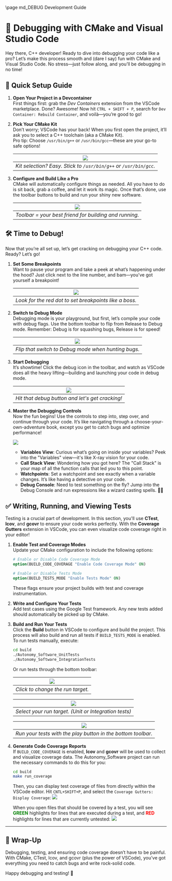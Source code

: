 \page md_DEBUG Development Guide

# 🎯 Debugging with CMake and Visual Studio Code

Hey there, C++ developer! Ready to dive into debugging your code like a pro? Let’s make this process smooth and (dare I say) fun with CMake and Visual Studio Code. No stress—just follow along, and you’ll be debugging in no time!

## 🚀 Quick Setup Guide

1. **Open Your Project in a Devcontainer**  
   First things first: grab the _Dev Containers_ extension from the VSCode marketplace. Done? Awesome! Now hit `CTRL + SHIFT + P`, search for `Dev Container: Rebuild Container`, and voilà—you’re good to go!

2. **Pick Your CMake Kit**  
   Don’t worry; VSCode has your back! When you first open the project, it’ll ask you to select a C++ toolchain (aka a CMake Kit).  
   Pro tip: Choose `/usr/bin/g++` or `/usr/bin/gcc`—these are your go-to safe options!

   | ![](data/README_Resources/images/kit_selection_first_container_start.png) | 
   |:--:| 
   | *Kit selection? Easy. Stick to `/usr/bin/g++` or `/usr/bin/gcc`.* |

3. **Configure and Build Like a Pro**  
   CMake will automatically configure things as needed. All you have to do is sit back, grab a coffee, and let it work its magic. Once that’s done, use the toolbar buttons to build and run your shiny new software.

   | ![](data/README_Resources/images/toolbar_build_run.png) | 
   |:--:| 
   | *Toolbar = your best friend for building and running.* |

## 🛠️ Time to Debug!

Now that you’re all set up, let’s get cracking on debugging your C++ code. Ready? Let’s go!

1. **Set Some Breakpoints**  
   Want to pause your program and take a peek at what’s happening under the hood? Just click next to the line number, and bam—you’ve got yourself a breakpoint!

   | ![](data/README_Resources/images/breakpoint_selection.png) | 
   |:--:| 
   | *Look for the red dot to set breakpoints like a boss.* |

2. **Switch to Debug Mode**  
   Debugging mode is your playground, but first, let’s compile your code with debug flags. Use the bottom toolbar to flip from Release to Debug mode. Remember: Debug is for squashing bugs, Release is for speed!

   | ![](data/README_Resources/images/toolbar_cmake_debug_config.png) | 
   |:--:| 
   | *Flip that switch to Debug mode when hunting bugs.* |

3. **Start Debugging**  
   It’s showtime! Click the debug icon in the toolbar, and watch as VSCode does all the heavy lifting—building and launching your code in debug mode.

   | ![](data/README_Resources/images/toolbar_debug_button.png) | 
   |:--:| 
   | *Hit that debug button and let's get cracking!* |

4. **Master the Debugging Controls**  
   Now the fun begins! Use the controls to step into, step over, and continue through your code. It’s like navigating through a choose-your-own-adventure book, except you get to catch bugs and optimize performance!

   ![](data/README_Resources/images/vscode_debug_mode.png)

   - **Variables View**: Curious what’s going on inside your variables? Peek into the "Variables" view—it's like X-ray vision for your code.
   - **Call Stack View**: Wondering how you got here? The "Call Stack" is your map of all the function calls that led you to this point.
   - **Watchpoints**: Set a watchpoint and see exactly when a variable changes. It’s like having a detective on your code.
   - **Debug Console**: Need to test something on the fly? Jump into the Debug Console and run expressions like a wizard casting spells. 🧙‍♂️

## ✅ Writing, Running, and Viewing Tests  

Testing is a crucial part of development. In this section, you'll use **CTest**, **lcov**, and **gcovr** to ensure your code works perfectly. With the **Coverage Gutters** extension in VSCode, you can even visualize code coverage right in your editor!

1. **Enable Test and Coverage Modes**  
    Update your CMake configuration to include the following options:

    ```cmake
    # Enable or Disable Code Coverage Mode
    option(BUILD_CODE_COVERAGE "Enable Code Coverage Mode" ON)

    # Enable or Disable Tests Mode
    option(BUILD_TESTS_MODE "Enable Tests Mode" ON)
    ```

    These flags ensure your project builds with test and coverage instrumentation.

2. **Write and Configure Your Tests**  
    Add test cases using the Google Test framework. Any new tests added should automatically be picked up by CMake.

3. **Build and Run Your Tests**  
    Click the **Build** button in VSCode to configure and build the project. This process will also build and run all tests if `BUILD_TESTS_MODE` is enabled. To run tests manually, execute:

    ```bash
    cd build
    ./Autonomy_Software_UnitTests
    ./Autonomy_Software_IntegrationTests
    ```
    Or run tests through the bottom toolbar:

    | ![](data/README_Resources/images/toolbar_change_run_target.png) | 
    |:--:| 
    | *Click to change the run target.* |

    | ![](data/README_Resources/images/select_run_target.png) | 
    |:--:| 
    | *Select your run target. (Unit or Integration tests)* |

    | ![](data/README_Resources/images/select_run_program.png) | 
    |:--:| 
    | *Run your tests with the play button in the bottom toolbar.* |

4. **Generate Code Coverage Reports**  
    If `BUILD_CODE_COVERAGE` is enabled, **lcov** and **gcovr** will be used to collect and visualize coverage data. The Autonomy_Software project can run the necessary commands to do this for you:

    ```bash
    cd build
    make run_coverage
    ```

    Then, you can display test coverage of files from directly within the VSCode editor. Hit `CNTL+SHIFT+P`, and select the `Coverage Gutters: Display Coverage`:
    ![](data/README_Resources/images/display_coverage_gutters.png)
    
    When you open files that should be covered by a test, you will see **<span style="color:green">GREEN</span>** highlights for lines that are executed during a test, and **<span style="color:red">RED</span>** highlights for lines that are currently untested:
    ![](data/README_Resources/images/display_coverage_example.png)
---

## 🏁 Wrap-Up  

Debugging, testing, and ensuring code coverage doesn’t have to be painful. With CMake, CTest, lcov, and gcovr (plus the power of VSCode), you’ve got everything you need to catch bugs and write rock-solid code.

Happy debugging and testing! 🎉
